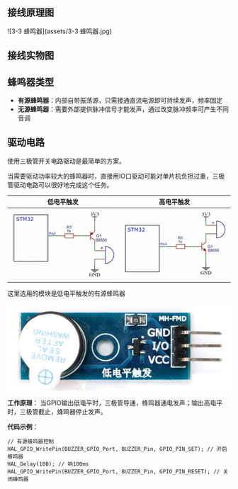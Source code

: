 ## 接线原理图

![3-3 蜂鸣器](assets/3-3 蜂鸣器.jpg)

## 接线实物图

## 蜂鸣器类型

- **有源蜂鸣器**：内部自带振荡源，只需接通直流电源即可持续发声，频率固定
- **无源蜂鸣器**：需要外部提供脉冲信号才能发声，通过改变脉冲频率可产生不同音调

## 驱动电路

使用三极管开关电路驱动是最简单的方案。

当需要驱动功率较大的蜂鸣器时，直接用IO口驱动可能对单片机负担过重，三极管驱动电路可以很好地完成这个任务。

| 低电平触发                 | 高电平触发                 |
| -------------------------- | -------------------------- |
| ![](assets/低电平触发​.png) | ![](assets/高电平​​触发.png) |

这里选用的模块是低电平触发的有源蜂鸣器

![有源蜂鸣器模块实物图](assets/有源蜂鸣器模块实物图.png)

**工作原理**：
 当GPIO输出低电平时，三极管导通，蜂鸣器通电发声；输出高电平时，三极管截止，蜂鸣器停止发声。





**代码示例**：

```
// 有源蜂鸣器控制
HAL_GPIO_WritePin(BUZZER_GPIO_Port, BUZZER_Pin, GPIO_PIN_SET); // 开启蜂鸣器
HAL_Delay(100); // 响100ms
HAL_GPIO_WritePin(BUZZER_GPIO_Port, BUZZER_Pin, GPIO_PIN_RESET); // 关闭蜂鸣器
```

